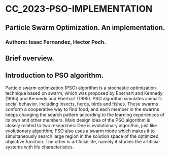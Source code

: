 # CC_2023-PSO-IMPLEMENTATION
## Particle Swarm Optimization. An implementation.
### Authors: Isaac Fernandez, Hector Pech. 

## Brief overview.


## Introduction to PSO algorithm.

Particle swarm optimization (PSO) algorithm is a stochastic
optimization technique based on swarm, which was proposed
by Eberhart and Kennedy (1995) and Kennedy and Eberhart
(1995). PSO algorithm simulates animal’s social behavior,
including insects, herds, birds and fishes. These swarms conform a cooperative way to find food, and each member in the
swarms keeps changing the search pattern according to the
learning experiences of its own and other members.
Main design idea of the PSO algorithm is closely related
to two researches: One is evolutionary algorithm, just like
evolutionary algorithm; PSO also uses a swarm mode which
makes it to simultaneously search large region in the solution space of the optimized objective function. The other is
artificial life, namely it studies the artificial systems with life
characteristics.





